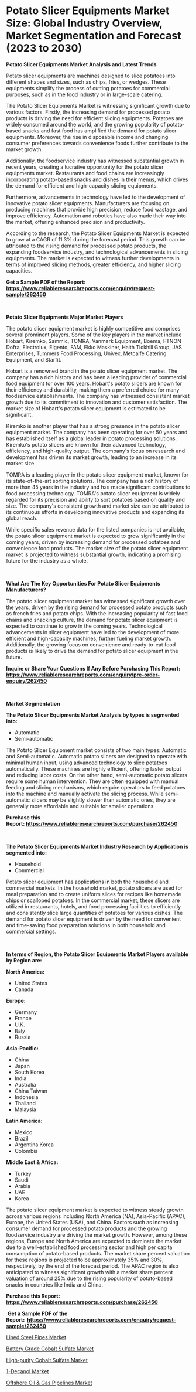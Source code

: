 <p><h1>Potato Slicer Equipments Market Size: Global Industry Overview, Market Segmentation and Forecast (2023 to 2030)</h1></p><p><strong>Potato Slicer Equipments Market Analysis and Latest Trends</strong></p>
<p><p>Potato slicer equipments are machines designed to slice potatoes into different shapes and sizes, such as chips, fries, or wedges. These equipments simplify the process of cutting potatoes for commercial purposes, such as in the food industry or in large-scale catering.</p><p>The Potato Slicer Equipments Market is witnessing significant growth due to various factors. Firstly, the increasing demand for processed potato products is driving the need for efficient slicing equipments. Potatoes are widely consumed around the world, and the growing popularity of potato-based snacks and fast food has amplified the demand for potato slicer equipments. Moreover, the rise in disposable income and changing consumer preferences towards convenience foods further contribute to the market growth.</p><p>Additionally, the foodservice industry has witnessed substantial growth in recent years, creating a lucrative opportunity for the potato slicer equipments market. Restaurants and food chains are increasingly incorporating potato-based snacks and dishes in their menus, which drives the demand for efficient and high-capacity slicing equipments.</p><p>Furthermore, advancements in technology have led to the development of innovative potato slicer equipments. Manufacturers are focusing on producing machines that provide high precision, reduce food wastage, and improve efficiency. Automation and robotics have also made their way into the market, offering enhanced precision and productivity.</p><p>According to the research, the Potato Slicer Equipments Market is expected to grow at a CAGR of 11.3% during the forecast period. This growth can be attributed to the rising demand for processed potato products, the expanding foodservice industry, and technological advancements in slicing equipments. The market is expected to witness further developments in terms of improved slicing methods, greater efficiency, and higher slicing capacities.</p></p>
<p><strong>Get a Sample PDF of the Report:&nbsp; <a href="https://www.reliableresearchreports.com/enquiry/request-sample/262450">https://www.reliableresearchreports.com/enquiry/request-sample/262450</a></strong></p>
<p>&nbsp;</p>
<p><strong>Potato Slicer Equipments Major Market Players</strong></p>
<p><p>The potato slicer equipment market is highly competitive and comprises several prominent players. Some of the key players in the market include Hobart, Kiremko, Sammic, TOMRA, Vanmark Equipment, Boema, FTNON Dofra, Electrolux, Elgento, FAM, Ekko Maskiner, Haith Tickhill Group, JAS Enterprises, Tummers Food Processing, Univex, Metcalfe Catering Equipment, and Starfit.</p><p>Hobart is a renowned brand in the potato slicer equipment market. The company has a rich history and has been a leading provider of commercial food equipment for over 100 years. Hobart's potato slicers are known for their efficiency and durability, making them a preferred choice for many foodservice establishments. The company has witnessed consistent market growth due to its commitment to innovation and customer satisfaction. The market size of Hobart's potato slicer equipment is estimated to be significant.</p><p>Kiremko is another player that has a strong presence in the potato slicer equipment market. The company has been operating for over 50 years and has established itself as a global leader in potato processing solutions. Kiremko's potato slicers are known for their advanced technology, efficiency, and high-quality output. The company's focus on research and development has driven its market growth, leading to an increase in its market size.</p><p>TOMRA is a leading player in the potato slicer equipment market, known for its state-of-the-art sorting solutions. The company has a rich history of more than 45 years in the industry and has made significant contributions to food processing technology. TOMRA's potato slicer equipment is widely regarded for its precision and ability to sort potatoes based on quality and size. The company's consistent growth and market size can be attributed to its continuous efforts in developing innovative products and expanding its global reach.</p><p>While specific sales revenue data for the listed companies is not available, the potato slicer equipment market is expected to grow significantly in the coming years, driven by increasing demand for processed potatoes and convenience food products. The market size of the potato slicer equipment market is projected to witness substantial growth, indicating a promising future for the industry as a whole.</p></p>
<p>&nbsp;</p>
<p><strong>What Are The Key Opportunities For Potato Slicer Equipments Manufacturers?</strong></p>
<p><p>The potato slicer equipment market has witnessed significant growth over the years, driven by the rising demand for processed potato products such as french fries and potato chips. With the increasing popularity of fast food chains and snacking culture, the demand for potato slicer equipment is expected to continue to grow in the coming years. Technological advancements in slicer equipment have led to the development of more efficient and high-capacity machines, further fueling market growth. Additionally, the growing focus on convenience and ready-to-eat food products is likely to drive the demand for potato slicer equipment in the future.</p></p>
<p><strong>Inquire or Share Your Questions If Any Before Purchasing This Report: <a href="https://www.reliableresearchreports.com/enquiry/pre-order-enquiry/262450">https://www.reliableresearchreports.com/enquiry/pre-order-enquiry/262450</a></strong></p>
<p>&nbsp;</p>
<p><strong>Market Segmentation</strong></p>
<p><strong>The Potato Slicer Equipments Market Analysis by types is segmented into:</strong></p>
<p><ul><li>Automatic</li><li>Semi-automatic</li></ul></p>
<p><p>The Potato Slicer Equipment market consists of two main types: Automatic and Semi-automatic. Automatic potato slicers are designed to operate with minimal human input, using advanced technology to slice potatoes automatically. These machines are highly efficient, offering faster output and reducing labor costs. On the other hand, semi-automatic potato slicers require some human intervention. They are often equipped with manual feeding and slicing mechanisms, which require operators to feed potatoes into the machine and manually activate the slicing process. While semi-automatic slicers may be slightly slower than automatic ones, they are generally more affordable and suitable for smaller operations.</p></p>
<p><strong>Purchase this Report:&nbsp;<a href="https://www.reliableresearchreports.com/purchase/262450">https://www.reliableresearchreports.com/purchase/262450</a></strong></p>
<p>&nbsp;</p>
<p><strong>The Potato Slicer Equipments Market Industry Research by Application is segmented into:</strong></p>
<p><ul><li>Household</li><li>Commercial</li></ul></p>
<p><p>Potato slicer equipment has applications in both the household and commercial markets. In the household market, potato slicers are used for meal preparation and to create uniform slices for recipes like homemade chips or scalloped potatoes. In the commercial market, these slicers are utilized in restaurants, hotels, and food processing facilities to efficiently and consistently slice large quantities of potatoes for various dishes. The demand for potato slicer equipment is driven by the need for convenient and time-saving food preparation solutions in both household and commercial settings.</p></p>
<p>&nbsp;</p>
<p><strong>In terms of Region, the Potato Slicer Equipments Market Players available by Region are:</strong></p>
<p>
    <p> <strong> North America: </strong>
        <ul>
            <li>United States</li>
            <li>Canada</li>
        </ul>
        </p> 
    <p> <strong> Europe: </strong>
        <ul>
            <li>Germany</li>
            <li>France</li>
            <li>U.K.</li>
            <li>Italy</li>
            <li>Russia</li>
        </ul>
        </p> 
    <p> <strong> Asia-Pacific: </strong>
        <ul>
            <li>China</li>
            <li>Japan</li>
            <li>South Korea</li>
            <li>India</li>
            <li>Australia</li>
            <li>China Taiwan</li>
            <li>Indonesia</li>
            <li>Thailand</li>
            <li>Malaysia</li>
        </ul>
        </p> 
    <p> <strong> Latin America: </strong>
        <ul>
            <li>Mexico</li>
            <li>Brazil</li>
            <li>Argentina Korea</li>
            <li>Colombia</li>
        </ul>
        </p> 
    <p> <strong> Middle East & Africa: </strong>
        <ul>
            <li>Turkey</li>
            <li>Saudi</li>
            <li>Arabia</li>
            <li>UAE</li>
            <li>Korea</li>
        </ul>
    </p>
    </p>
<p><p>The potato slicer equipment market is expected to witness steady growth across various regions including North America (NA), Asia-Pacific (APAC), Europe, the United States (USA), and China. Factors such as increasing consumer demand for processed potato products and the growing foodservice industry are driving the market growth. However, among these regions, Europe and North America are expected to dominate the market due to a well-established food processing sector and high per capita consumption of potato-based products. The market share percent valuation for these regions is projected to be approximately 35% and 30%, respectively, by the end of the forecast period. The APAC region is also anticipated to witness significant growth with a market share percent valuation of around 25% due to the rising popularity of potato-based snacks in countries like India and China.</p></p>
<p><strong>Purchase this Report: <a href="https://www.reliableresearchreports.com/purchase/262450">https://www.reliableresearchreports.com/purchase/262450</a></strong></p>
<p>&nbsp;<strong>Get a Sample PDF of the Report:&nbsp;&nbsp;<a href="https://www.reliableresearchreports.com/enquiry/request-sample/262450">https://www.reliableresearchreports.com/enquiry/request-sample/262450</a></strong></p>
<p><strong></strong></p>
<p><p><a href="https://medium.com/@chazmonahan2023/lined-steel-pipes-market-research-report-its-history-and-forecast-2023-to-2030-a924855b4f3e">Lined Steel Pipes Market</a></p><p><a href="https://medium.com/@larrycrooks1923/battery-grade-cobalt-sulfate-market-the-key-to-successful-business-strategy-forecast-till-2030-382e9a651506">Battery Grade Cobalt Sulfate Market</a></p><p><a href="https://medium.com/@trystanward/high-purity-cobalt-sulfate-market-share-evolution-and-market-growth-trends-2023-2030-9be090c26c1d">High-purity Cobalt Sulfate Market</a></p><p><a href="https://medium.com/@twilabailey2000/1-decanol-nbsp-market-focuses-on-market-share-size-and-projected-forecast-till-2030-32eb11d13c0a">1-Decanol Market</a></p><p><a href="https://medium.com/@tyreldooley/offshore-oil-gas-pipelines-market-analysis-its-cagr-market-segmentation-and-global-industry-7c9fcadb7d5c">Offshore Oil & Gas Pipelines Market</a></p></p>